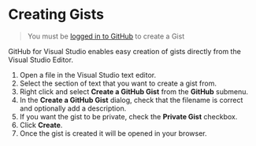 # Creating Gists

> You must be [logged in to GitHub](../getting-started/authenticating-to-github.md) to create a Gist

GitHub for Visual Studio enables easy creation of gists directly from the Visual Studio Editor.

1. Open a file in the Visual Studio text editor.
2. Select the section of text that you want to create a gist from.
3. Right click and select **Create a GitHub Gist** from the **GitHub** submenu.
4. In the **Create a GitHub Gist** dialog, check that the filename is correct and optionally add a description.
5. If you want the gist to be private, check the **Private Gist** checkbox.
6. Click **Create**.
7. Once the gist is created it will be opened in your browser.
